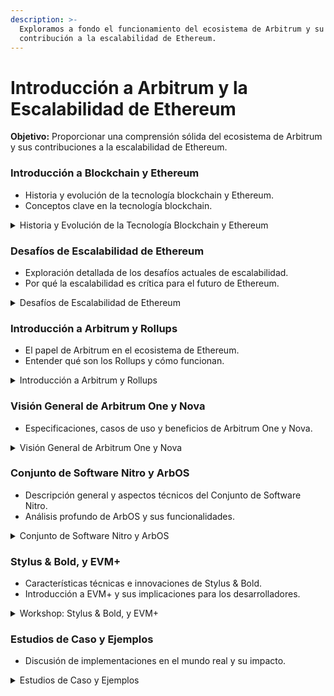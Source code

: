 ```yaml
---
description: >-
  Exploramos a fondo el funcionamiento del ecosistema de Arbitrum y su crucial
  contribución a la escalabilidad de Ethereum.
---
```


# Introducción a Arbitrum y la Escalabilidad de Ethereum

**Objetivo:** Proporcionar una comprensión sólida del ecosistema de Arbitrum y sus contribuciones a la escalabilidad de Ethereum.

### **Introducción a Blockchain y Ethereum** <a href="#block-4ce4ef09be5340deaf6224fc94d5d5c5" id="block-4ce4ef09be5340deaf6224fc94d5d5c5"></a>

* Historia y evolución de la tecnología blockchain y Ethereum.
* Conceptos clave en la tecnología blockchain.

<details>

<summary>Historia y Evolución de la Tecnología Blockchain y Ethereum</summary>

#### **Historia de Blockchain:** <a href="#block-cd14a31c482d4993be173266b103666f" id="block-cd14a31c482d4993be173266b103666f"></a>

* **Origen del Concepto:** La tecnología blockchain fue introducida por primera vez en 2008 por una persona o grupo de personas bajo el seudónimo de Satoshi Nakamoto. El concepto fue detallado en un documento titulado "Bitcoin: A Peer-to-Peer Electronic Cash System".
* **Lanzamiento de Bitcoin:** En 2009, Nakamoto lanzó la primera criptomoneda, Bitcoin, junto con el software necesario para su funcionamiento. Bitcoin usó la tecnología blockchain para registrar todas las transacciones en un libro mayor descentralizado.
* **Primeros Años:** En los primeros años, Bitcoin fue adoptado lentamente, principalmente por entusiastas de la tecnología y defensores de la privacidad. Sin embargo, a medida que la gente comenzó a entender las implicaciones de una moneda digital descentralizada, su popularidad creció.

**Evolución de Ethereum:**

* **Idea de Ethereum:** En 2013, Vitalik Buterin, un programador y entusiasta de Bitcoin, propuso la idea de Ethereum. Su visión era crear una plataforma que no solo soportara una criptomoneda, sino también aplicaciones descentralizadas (dApps) utilizando contratos inteligentes.
* **Lanzamiento de Ethereum:** Ethereum fue lanzado oficialmente en 2015. A diferencia de Bitcoin, que está diseñado específicamente para transacciones de moneda, Ethereum permite a los desarrolladores crear y desplegar aplicaciones descentralizadas.
* **Desarrollo y Crecimiento:** Desde su lanzamiento, Ethereum ha evolucionado rápidamente, introduciendo actualizaciones y mejoras en su red. Ha atraído una gran comunidad de desarrolladores y ha servido como base para muchas innovaciones en el espacio blockchain.

#### Conceptos Clave en la Tecnología Blockchain <a href="#block-1326207829df47e9a13ef35a7ea25e6c" id="block-1326207829df47e9a13ef35a7ea25e6c"></a>

1. **Blockchain:** Una blockchain es una cadena de bloques que contiene información. Cada bloque en la cadena incluye un conjunto de transacciones verificadas. La blockchain es mantenida por una red de nodos (computadoras) y es inmutable, lo que significa que una vez que se añade un bloque, no se puede cambiar.
2. **Descentralización:** Una de las características principales de la tecnología blockchain es la descentralización. No hay una autoridad central que controle la red. En su lugar, la red es mantenida por muchos nodos independientes que verifican y validan las transacciones.
3. **Nodos:** Los nodos son computadoras que participan en la red blockchain. Cada nodo mantiene una copia de la blockchain y contribuye a la verificación y validación de las transacciones.
4. **Minado:** En blockchain, el minado es el proceso de validar nuevas transacciones y añadirlas a la blockchain. Los mineros resuelven complejos problemas matemáticos para validar las transacciones y son recompensados con criptomonedas.
5. **Contratos Inteligentes (Smart Contracts):** Los contratos inteligentes son programas que se ejecutan en la blockchain. Se autoejecutan cuando se cumplen ciertas condiciones predefinidas. Ethereum es conocido por su capacidad para soportar contratos inteligentes.
6. **DApps (Aplicaciones Descentralizadas):** Las dApps son aplicaciones que se ejecutan en una red blockchain en lugar de en un servidor centralizado. Utilizan contratos inteligentes para funcionar y ofrecen transparencia, seguridad y resistencia a la censura.
7. **Tokens:** En el contexto de Ethereum, los tokens son unidades de valor que pueden ser creadas y gestionadas en la blockchain. Pueden representar cualquier cosa, desde activos digitales hasta puntos de fidelidad.

#### Contexto: <a href="#block-3c1f80c7e9bb4f8cb90458bd8994e22b" id="block-3c1f80c7e9bb4f8cb90458bd8994e22b"></a>

Blockchain es una tecnología emergente que está transformando muchos aspectos de nuestras vidas, desde las finanzas hasta la cadena de suministro. Ethereum ha ampliado las capacidades de la blockchain, permitiendo no solo transacciones financieras, sino también la creación de aplicaciones descentralizadas que pueden automatizar procesos y contratos.

Este taller está diseñado para proporcionar una base sólida en los conceptos clave de la tecnología blockchain y cómo Arbitrum Orbit una tecnología basada en Ethereum ha llevado estos conceptos a nuevas alturas, permitiendo innovaciones como los contratos inteligentes y las dApps.

</details>

### **Desafíos de Escalabilidad de Ethereum** <a href="#block-8ccc83e744c440678b9b5ee8b4f2e194" id="block-8ccc83e744c440678b9b5ee8b4f2e194"></a>

* Exploración detallada de los desafíos actuales de escalabilidad.
* Por qué la escalabilidad es crítica para el futuro de Ethereum.

<details>

<summary>Desafíos de Escalabilidad de Ethereum</summary>

### Contexto: <a href="#block-81ea2121144f4f7689757302729d698f" id="block-81ea2121144f4f7689757302729d698f"></a>

La escalabilidad es uno de los desafíos más significativos que enfrenta Ethereum hoy en día. A medida que más usuarios y desarrolladores se interesan en esta tecnología, es crucial que la red pueda manejar el aumento de la demanda de manera eficiente y asequible. La adopción masiva y el éxito a largo plazo de Ethereum dependen de su capacidad para escalar, reducir costos y mejorar la experiencia del usuario. Las futuras actualizaciones y las soluciones de escalabilidad prometen abordar estos desafíos, allanando el camino para un ecosistema blockchain más robusto y accesible.

### Exploración Detallada de los Desafíos Actuales de Escalabilidad <a href="#block-20f122e0fafd4ee08ba42c339d4c5d02" id="block-20f122e0fafd4ee08ba42c339d4c5d02"></a>

**1. Capacidad de Transacciones por Segundo (TPS):**

* **Limitaciones Actuales:** Aunque Ethereum ha hecho mejoras significativas con la actualización a Proof of Stake (PoS), su capacidad de procesamiento de transacciones sigue siendo limitada. Actualmente, puede manejar alrededor de 30 transacciones por segundo (TPS), lo que sigue siendo bajo en comparación con sistemas centralizados como Visa, que puede procesar miles de TPS.
* **Congestión de la Red:** Durante los períodos de alta demanda, la red de Ethereum puede congestionarse. Esto provoca retrasos en la confirmación de transacciones y aumento de las tarifas de gas (fees), lo que hace que el uso de la red sea costoso e ineficiente.

**2. Tarifas de Gas (Gas Fees):**

* **Gas y Precios Volátiles:** El "gas" es una unidad que mide la cantidad de trabajo computacional requerido para realizar transacciones y ejecutar contratos inteligentes (smart contracts). Cuando la red está congestionada, los precios del gas aumentan significativamente. Esto hace que el uso de la red sea prohibitivo para muchos usuarios y desarrolladores.
* **Impacto en dApps:** Las aplicaciones descentralizadas (dApps) pueden volverse inusables si las tarifas de gas son demasiado altas, lo que afecta negativamente su adopción y funcionalidad.

**3. Complejidad y Tiempos de Bloque (Block Times):**

* **Tiempo de Bloque (Block Time):** Ethereum tiene un tiempo de bloque promedio de alrededor de 12-14 segundos. Este tiempo es considerablemente más largo que los sistemas centralizados, lo que contribuye a la latencia en la confirmación de transacciones.
* **Límite de Gas por Bloque (Block Gas Limit):** Cada bloque en la blockchain de Ethereum tiene un límite de gas, que restringe la cantidad total de trabajo computacional que puede realizarse en cada bloque. Este límite también contribuye a la congestión y a las altas tarifas cuando la demanda es alta.

**4. Problemas de Consenso (Consensus Issues):**

* **Prueba de Participación (Proof of Stake - PoS):** Aunque Ethereum ha cambiado a PoS, que es más eficiente en términos de energía en comparación con Proof of Work (PoW), todavía enfrenta desafíos relacionados con la escalabilidad. El proceso de validación es más eficiente, pero la red sigue teniendo limitaciones en cuanto a la cantidad de transacciones que puede procesar simultáneamente.

### Por Qué la Escalabilidad es Crítica para el Futuro de Ethereum <a href="#block-c985bfc83ee74db6bcdc0bfabff44bb5" id="block-c985bfc83ee74db6bcdc0bfabff44bb5"></a>

**1. Adopción Masiva (Mass Adoption):**

* **Usuarios y dApps:** Para que Ethereum pueda soportar una adopción masiva, debe ser capaz de manejar un gran número de transacciones de manera eficiente. Sin escalabilidad, el crecimiento de usuarios y aplicaciones descentralizadas estará limitado.
* **Competitividad (Competitiveness):** Otras plataformas blockchain están desarrollando soluciones de escalabilidad más rápidas y eficientes. Para que Ethereum siga siendo competitivo, necesita mejorar su capacidad para manejar grandes volúmenes de transacciones.

**2. Reducción de Costos (Cost Reduction):**

* **Accesibilidad (Accessibility):** Altas tarifas de gas impiden que muchas personas utilicen la red de Ethereum. Reducir estos costos a través de mejoras en la escalabilidad hará que la red sea más accesible para una mayor cantidad de usuarios y desarrolladores.
* **Desarrollo de dApps (dApp Development):** Tarifas de transacción más bajas fomentarán la creación y el uso de dApps, impulsando la innovación en el ecosistema de Ethereum.

**3. Mejor Experiencia de Usuario (User Experience):**

* **Velocidad y Eficiencia (Speed and Efficiency):** Una red más escalable puede procesar transacciones más rápido, ofreciendo una mejor experiencia de usuario. Esto es crucial para aplicaciones que requieren transacciones rápidas y confiables.
* **Menos Congestión (Less Congestion):** Reducir la congestión de la red hará que Ethereum sea más fiable y eficiente, mejorando la percepción y la confianza en la plataforma.

**4. Futuras Actualizaciones y Soluciones (Future Updates and Solutions):**

* **Ethereum 2.0:** La actualización a Ethereum 2.0 ha incluido la transición a un mecanismo de consenso de Proof of Stake (PoS). Sin embargo, la implementación completa de la fragmentación (sharding) Danksharding o Ethereum sharding aún está en progreso y se espera que se despliegue en fases futuras. Sharding distribuirá la carga de procesamiento de transacciones entre múltiples fragmentos, aumentando significativamente la capacidad de la red.
* **Soluciones de Capa 2 (Layer 2 Solutions):** Además de Ethereum 2.0, las soluciones de escalabilidad de capa 2, como rollups y canales de estado (state channels), están siendo desarrolladas para aumentar la capacidad de la red sin comprometer la descentralización.

</details>

### **Introducción a Arbitrum y Rollups** <a href="#block-34a0e834e5a4450285c4b8fd41ec61ef" id="block-34a0e834e5a4450285c4b8fd41ec61ef"></a>

* El papel de Arbitrum en el ecosistema de Ethereum.
* Entender qué son los Rollups y cómo funcionan.

<details>

<summary>Introducción a Arbitrum y Rollups</summary>

### El Papel de Arbitrum en el Ecosistema de Ethereum <a href="#block-4819dd2518664b37971f930d439b40b0" id="block-4819dd2518664b37971f930d439b40b0"></a>

#### **Mejora de la Escalabilidad:** <a href="#block-8b3bc0356db44ed8a43d2a23d2ed6b98" id="block-8b3bc0356db44ed8a43d2a23d2ed6b98"></a>

* Arbitrum es una solución de capa 2 (Layer 2) diseñada para mejorar la escalabilidad de Ethereum.
* Al mover el procesamiento de transacciones fuera de la cadena principal (Layer 1), Arbitrum permite transacciones más rápidas y económicas.

#### Qué Son los Rollups y Cómo Funcionan <a href="#block-0abc9c9a4c564cc0a295e449c89f0e43" id="block-0abc9c9a4c564cc0a295e449c89f0e43"></a>

* **Definición de Rollups:**
  * Rollups agrupan múltiples transacciones fuera de la cadena principal y envían una transacción consolidada a la cadena principal.
  * Reducen la carga en Ethereum y aumentan las transacciones por segundo (TPS).

<!---->

* **Tipos de Rollups:**
  * **ZK-Rollups (Zero-Knowledge Rollups):**
    * Generan pruebas criptográficas (SNARKs) para demostrar la validez de las transacciones.
    * Ventajas: Validación rápida y segura.
    * Desventajas: Mayor complejidad técnica y computacionalmente intensivo.
  * **Optimistic Rollups:**
    * Asumen que todas las transacciones son válidas por defecto y solo se revisan si se sospecha de fraude.
    * Utilizan pruebas de fraude para validar transacciones.
    * Ventajas: Mayor eficiencia y menor carga computacional.
    * Desventajas: Período de retiro prolongado debido a las pruebas de fraude.

#### Componentes y Funcionamiento de Arbitrum <a href="#block-8c07cced5ebd48e6933d6a091dc2854d" id="block-8c07cced5ebd48e6933d6a091dc2854d"></a>

* **Validadores (Validators):**
  * Monitorean y validan transacciones en la red Arbitrum.
  * Actúan como observadores que pueden desafiar transacciones sospechosas mediante pruebas de fraude.
  * Si una transacción parece sospechosa (por ejemplo, si el resultado de una transacción no coincide con el estado esperado o si parece haber manipulación de datos), un validador puede iniciar una prueba de fraude.

<!---->

* **Prueba de Fraude:**
  * El validador que detecta la posible transacción fraudulenta presenta una prueba a la cadena principal de Ethereum.
  * Esta prueba incluye la información necesaria para que otros validadores verifiquen la validez de la transacción.
  * Si la prueba es correcta, la transacción inválida se revierte y el validador recibe una recompensa por su esfuerzo. Si la prueba es incorrecta, el validador puede ser penalizado.

<!---->

* **Secuenciadores (Sequencers):**
  * Ordenan y agrupan transacciones antes de enviarlas a la cadena principal.
  * Aseguran el orden correcto de las transacciones y proporcionan confirmaciones rápidas.
  * Reciben transacciones de los usuarios, las agrupan en un rollup y las envían a la cadena principal de Ethereum.
  * Proveen confirmaciones casi instantáneas para los usuarios, lo que mejora la experiencia general al reducir los tiempos de espera.

<!---->

* **Disponibilidad de Datos (Data Availability):**
  * Aseguran que los datos necesarios para reconstruir el estado de la cadena estén disponibles.
  * Publican resúmenes de transacciones y pruebas en la cadena principal de Ethereum.
  * Permiten a validadores y nodos acceder a la información necesaria para verificar transacciones.
  * Garantizan que cualquier parte interesada pueda acceder a los datos necesarios para validar las transacciones, previniendo situaciones en las que la falta de datos podría comprometer la seguridad de la red.

<!---->

* **Protocolo AnyTrust:**
  * Proporciona flexibilidad y rendimiento adicional.
  * Utiliza un modelo híbrido para publicar solo datos de transacciones seleccionadas.
  * Reduce significativamente la cantidad de datos publicados en la cadena principal, aumentando la eficiencia y reduciendo costos.
  * Este enfoque asegura que solo se publiquen datos críticos en la cadena principal, mientras que otros datos pueden manejarse de manera más eficiente fuera de la cadena.

<!---->

* **Nitro:**
  * **Transmisión de Transacciones:**
    * Optimiza la forma en que las transacciones se empaquetan y transmiten entre los secuenciadores y la cadena principal.
    * Implementa métodos para minimizar el tamaño de los datos enviados, reduciendo los costos de gas y acelerando el procesamiento.
  * **Optimización de Transacciones:**
    * Nitro introduce mejoras en cómo se agrupan y procesan las transacciones.
    * Utiliza técnicas avanzadas de compresión de datos y algoritmos eficientes para manejar un mayor volumen de transacciones.
  * **Mejora de la Velocidad y Eficiencia:**
    * Nitro es una serie de optimizaciones que Arbitrum ha implementado para mejorar significativamente la velocidad y eficiencia de la red.
    * Reduce la latencia, lo que significa que las transacciones se procesan más rápidamente.

<!---->

* **Mejoras en la Capacidad:**
  * Permite a la red manejar un mayor volumen de transacciones simultáneamente sin comprometer la seguridad o descentralización.
  * Facilita una mayor adopción de dApps al proporcionar una experiencia de usuario más fluida y eficiente.

<!---->

* **Integración con Ethereum:**
  * Nitro se integra de manera fluida con la cadena principal de Ethereum, asegurando que las mejoras no afecten la interoperabilidad con otras aplicaciones y contratos inteligentes en la red principal.

#### Gas/Fees en Arbitrum <a href="#block-ea1f45b3ab9f4599a60908ba4052be0a" id="block-ea1f45b3ab9f4599a60908ba4052be0a"></a>

* **Tarifas de Gas (Gas Fees):**
  * Medidas en unidades de gas, representan el costo computacional para realizar transacciones y ejecutar contratos inteligentes.
  * En Arbitrum, los costos de gas son significativamente menores que en Ethereum, haciendo la red más accesible y económica.
  * Esto se logra al mover la mayor parte del procesamiento fuera de la cadena principal, donde los costos computacionales son menores.

#### Ciclo de Vida de una Transacción en Arbitrum <a href="#block-39cc5fb49e8542acbd2d61537c97b88c" id="block-39cc5fb49e8542acbd2d61537c97b88c"></a>

* **Inicio de Transacciones:**
  * Los usuarios envían transacciones a través de dApps en Arbitrum.
  * Las transacciones son recogidas por secuenciadores.

<!---->

* **Agrupación y Secuenciamiento:**
  * Los secuenciadores agrupan las transacciones en un rollup.
  * El rollup es enviado a la cadena principal de Ethereum.
  * Este agrupamiento reduce la cantidad de datos que deben ser procesados por la cadena principal, permitiendo un manejo más eficiente de las transacciones.

<!---->

* **Validación y Seguridad:**
  * Los validadores monitorean las transacciones.
  * Si una transacción parece sospechosa (por ejemplo, por discrepancias en los resultados esperados), se inicia una prueba de fraude.
  * La prueba de fraude implica presentar evidencia en la cadena principal para verificar la validez de la transacción.

#### Arbitrum Orbit y su Función como L3 <a href="#block-7aaf4349ed4845c68e96a04aef76fc78" id="block-7aaf4349ed4845c68e96a04aef76fc78"></a>

* **Arbitrum Orbit:**
  * Funciona como una solución de Layer 3 (L3), encima de la Layer 2 de Arbitrum.
  * Ofrece mayor flexibilidad y eficiencia.

<!---->

* **Modos de Operación:**
  * **AnyTrust:**
    * Utiliza un modelo híbrido para reducir costos y aumentar eficiencia.
    * Publica solo datos seleccionados de transacciones en la cadena principal, optimizando el uso de recursos y mejorando la velocidad de procesamiento.
  * **Rollup:**
    * Agrupa transacciones y las envía a la cadena principal de Ethereum para su validación.
    * Sigue el mismo principio de los Optimistic Rollups, asegurando una validación eficiente y segura.

#### Conclusión <a href="#block-aa24ac98c2644059b8758b94c6db2d42" id="block-aa24ac98c2644059b8758b94c6db2d42"></a>

* **Importancia de Arbitrum:**
  * Mejora la escalabilidad de Ethereum, permitiendo más transacciones a menor costo y mayor velocidad.
  * Con componentes como validadores, secuenciadores y mecanismos de disponibilidad de datos, Arbitrum asegura un funcionamiento eficiente y seguro.
  * Orbit, como solución de Layer 3, ofrece aún más flexibilidad y eficiencia, posicionándose como clave para el futuro de la escalabilidad en blockchain.

</details>

### **Visión General de Arbitrum One y Nova** <a href="#block-0d31e1a46c584ab0a754201f7c0ff650" id="block-0d31e1a46c584ab0a754201f7c0ff650"></a>

* Especificaciones, casos de uso y beneficios de Arbitrum One y Nova.

<details>

<summary>Visión General de Arbitrum One y Nova</summary>

### Arbitrum One <a href="#block-2667330be0914f539da38f100ed2c20d" id="block-2667330be0914f539da38f100ed2c20d"></a>

**Visión General:** Arbitrum One es una solución de escalabilidad Layer 2 para Ethereum, diseñada para mejorar el rendimiento de las transacciones y reducir las tarifas mientras mantiene la seguridad y descentralización. Utiliza la tecnología de Optimistic Rollup para procesar transacciones fuera de la cadena y luego agruparlas en la cadena principal de Ethereum, mejorando significativamente el rendimiento.

**Especificaciones:**

* **Tecnología:** Optimistic Rollup
* **Mecanismo de Consenso:** Basado en el modelo de seguridad de Ethereum
* **Rendimiento de Transacciones:** Alto rendimiento con tarifas de gas más bajas en comparación con Ethereum
* **Seguridad:** Hereda las propiedades de seguridad de Ethereum a través de pruebas de fraude
* **Herramientas para Desarrolladores:** Compatibilidad con las herramientas de desarrollo existentes de Ethereum (Solidity, EVM)

**Casos de Uso:**

1. **Aplicaciones DeFi:** Plataformas como Uniswap y Sushiswap pueden operar con costos de transacción más bajos, haciendo factibles las microtransacciones.
2. **Mercados de NFTs:** Transacciones más asequibles y rápidas para acuñar, comprar y vender NFTs.
3. **Juegos:** Permite transacciones dentro del juego y el intercambio de activos con una latencia y costos mínimos.
4. **Desarrollo de dApps:** Los desarrolladores pueden construir y desplegar aplicaciones descentralizadas escalables con una mejor experiencia de usuario.

**Beneficios:**

* **Escalabilidad:** Un rendimiento de transacciones significativamente mayor en comparación con Ethereum.
* **Eficiencia de Costos:** Tarifas de gas más bajas para transacciones e interacciones con contratos inteligentes.
* **Facilidad para Desarrolladores:** Integración sin problemas con las herramientas e infraestructuras existentes de Ethereum.
* **Seguridad:** Modelo de seguridad robusto aprovechando el consenso y las pruebas de fraude de Ethereum.

### Arbitrum Nova <a href="#block-a244d3d1953a4051acd18ec9fb35667b" id="block-a244d3d1953a4051acd18ec9fb35667b"></a>

**Visión General:** Arbitrum Nova es una solución complementaria a Arbitrum One, diseñada específicamente para aplicaciones que requieren costos de transacción ultrabajos y alto rendimiento. Utiliza la tecnología AnyTrust para lograr estos objetivos mientras proporciona un grado adecuado de seguridad para ciertas aplicaciones.

**Especificaciones:**

* **Tecnología:** AnyTrust
* **Rendimiento de Transacciones:** Mayor que Arbitrum One, optimizado para transacciones de bajo costo
* **Seguridad:** Utiliza un comité de validadores para asegurar la integridad de las transacciones
* **Herramientas para Desarrolladores:** Compatibilidad similar con el ecosistema de desarrollo de Ethereum

**Casos de Uso:**

1. **Aplicaciones de Redes Sociales:** Soporta transacciones de alta frecuencia y bajo costo necesarias para plataformas de redes sociales con interacciones basadas en tokens.
2. **Microtransacciones:** Ideal para aplicaciones que involucran transacciones frecuentes de pequeño valor, como propinas o micropagos.
3. **IoT y Transacciones de Datos:** Facilita el intercambio rápido y económico de datos en redes de Internet de las Cosas (IoT).
4. **Juegos y Economías Virtuales:** Adecuado para juegos que requieren transacciones frecuentes y económicas dentro del juego.

**Beneficios:**

* **Costos Ultrabajos:** Diseñado para aplicaciones donde las tarifas de transacción deben ser mínimas.
* **Alto Rendimiento:** Capaz de manejar un gran volumen de transacciones, haciéndolo ideal para aplicaciones sociales y de juegos.
* **Modelo de Seguridad Especializado:** Equilibrio entre seguridad y necesidades de rendimiento utilizando la tecnología AnyTrust.
* **Rango de Aplicaciones Flexibles:** Expande el rango de aplicaciones que pueden beneficiarse de la tecnología blockchain debido a las optimizaciones de costos y velocidad.

#### Resumen <a href="#block-56d6863ccb77407890f5e544477961bc" id="block-56d6863ccb77407890f5e544477961bc"></a>

**Arbitrum One** es ideal para una amplia gama de dApps que necesitan una seguridad robusta y un rendimiento significativamente mejorado en comparación con Ethereum, haciéndolo adecuado para DeFi, NFTs y desarrollo general de dApps. **Arbitrum Nova**, por otro lado, se enfoca en transacciones de bajo costo y alto rendimiento, lo que lo hace perfecto para aplicaciones como redes sociales, microtransacciones y juegos, donde el volumen de transacciones y la eficiencia de costos son críticos. Ambas soluciones mejoran el ecosistema de Ethereum proporcionando alternativas escalables y eficientes mientras mantienen un alto nivel de compatibilidad con las herramientas e infraestructuras existentes.

</details>

### **Conjunto de Software Nitro y ArbOS** <a href="#block-3f270ee1b00e4107bb6275cbd7859692" id="block-3f270ee1b00e4107bb6275cbd7859692"></a>

* Descripción general y aspectos técnicos del Conjunto de Software Nitro.
* Análisis profundo de ArbOS y sus funcionalidades.

<details>

<summary>Conjunto de Software Nitro y ArbOS</summary>

## Descripción General y Aspectos Técnicos del Conjunto de Software Nitro <a href="#block-9a1cbc58d93246a7bf181c20dfedf0aa" id="block-9a1cbc58d93246a7bf181c20dfedf0aa"></a>

### **Descripción General:** <a href="#block-00c3148dbb884e35b458dfcc962d5354" id="block-00c3148dbb884e35b458dfcc962d5354"></a>

El Conjunto de Software Nitro es un avanzado conjunto de tecnologías desarrolladas por Arbitrum para mejorar la escalabilidad y eficiencia de Ethereum. Nitro se basa en la tecnología de Optimistic Rollup y está diseñado para procesar una gran cantidad de transacciones de manera eficiente fuera de la cadena principal de Ethereum.

### **Aspectos Técnicos:** <a href="#block-9d85d08daa2643d0bca8b70f8e7010b3" id="block-9d85d08daa2643d0bca8b70f8e7010b3"></a>

* **Optimistic Rollup:** Nitro utiliza esta tecnología para agrupar múltiples transacciones fuera de la cadena y luego publicar un solo estado comprimido en la cadena principal de Ethereum. Esto reduce significativamente las tarifas de gas y mejora el rendimiento de las transacciones.
* **Compatibilidad EVM:** Nitro es totalmente compatible con la Máquina Virtual de Ethereum (EVM), lo que permite a los desarrolladores utilizar las mismas herramientas y lenguajes de programación que en Ethereum.
* **Pruebas de Fraude:** Para garantizar la seguridad, Nitro implementa un sistema de pruebas de fraude que permite a los validadores cuestionar transacciones incorrectas antes de que se finalicen en la cadena principal.
* **Capa de Ejecución:** Nitro tiene una capa de ejecución eficiente que procesa transacciones rápidamente y con bajos costos, mejorando la experiencia del usuario y la capacidad de las dApps.

## Análisis Profundo de ArbOS y sus Funcionalidades <a href="#block-40c35f81a920498889f9e6518a375b1b" id="block-40c35f81a920498889f9e6518a375b1b"></a>

### **Descripción General:** <a href="#block-3bb21ae20da84161bf98a9493490a4eb" id="block-3bb21ae20da84161bf98a9493490a4eb"></a>

ArbOS es el sistema operativo de Arbitrum que gestiona y optimiza las operaciones de la cadena Arbitrum. Es una pieza central del Conjunto de Software Nitro, diseñada para manejar tareas críticas de manera eficiente y segura.

### **Funcionalidades Principales:** <a href="#block-cc6953d5c1214a969d6fe6a0f7edec04" id="block-cc6953d5c1214a969d6fe6a0f7edec04"></a>

* **Gestión de Recursos:** ArbOS maneja la asignación de recursos y la programación de transacciones, asegurando que se utilicen de manera eficiente y justa.
* **Optimización de Costos:** ArbOS implementa técnicas avanzadas de optimización para reducir los costos de transacción, beneficiando tanto a los usuarios como a los desarrolladores.
* **Seguridad y Estabilidad:** Proporciona un entorno seguro y estable para la ejecución de transacciones y contratos inteligentes, con mecanismos de control para prevenir fraudes y errores.
* **Interoperabilidad:** ArbOS facilita la interoperabilidad entre diferentes componentes del ecosistema Arbitrum, permitiendo una integración fluida y efectiva de varias aplicaciones y servicios.

### **Detalles Técnicos:** <a href="#block-8cb4e40651474334816eec6be330e8a5" id="block-8cb4e40651474334816eec6be330e8a5"></a>

* **Mecanismo de Consenso:** ArbOS trabaja en conjunto con el mecanismo de consenso de Optimistic Rollup, asegurando que todas las transacciones sean verificadas y validadas correctamente antes de su inclusión en la cadena principal.
* **Actualizaciones y Mantenimiento:** ArbOS incluye herramientas para la actualización y el mantenimiento de la red, permitiendo implementaciones rápidas de mejoras y parches de seguridad sin interrumpir el servicio.
* **Soporte para Contratos Inteligentes:** Ofrece soporte completo para la ejecución de contratos inteligentes, con optimizaciones específicas para mejorar el rendimiento y la eficiencia.

### Resumen del Segmento <a href="#block-7f3000e43f8a478297ef9746fef92fe0" id="block-7f3000e43f8a478297ef9746fef92fe0"></a>

Este segmento proporcionará a los participantes una comprensión profunda del Conjunto de Software Nitro y ArbOS, destacando su importancia en la escalabilidad y eficiencia de la red Arbitrum. Se explicarán tanto los aspectos técnicos como las funcionalidades clave, preparando a los desarrolladores para utilizar estas tecnologías en sus propias aplicaciones y proyectos.

</details>

### **Stylus & Bold, y EVM+** <a href="#block-0f851c848ae943bf89bd335a1be607af" id="block-0f851c848ae943bf89bd335a1be607af"></a>

* Características técnicas e innovaciones de Stylus & Bold.
* Introducción a EVM+ y sus implicaciones para los desarrolladores.

<details>

<summary>Workshop: Stylus &#x26; Bold, y EVM+</summary>

### Definiciones y Características Técnicas <a href="#block-5b44a00ef10e413292872499877cbb0e" id="block-5b44a00ef10e413292872499877cbb0e"></a>

#### **Stylus:** <a href="#block-86cf0c7a5a8f4707ac4e085e5eb818c3" id="block-86cf0c7a5a8f4707ac4e085e5eb818c3"></a>

Es una tecnología de Arbitrum que permite desarrollar contratos inteligentes no solo en Solidity, sino también en otros lenguajes como C, C++ y Rust.

* **Características:**
  * **Rendimiento Mejorado:** Permite la ejecución de contratos más rápida y eficiente.
  * **Optimización:** Mejora la compilación y ejecución de contratos.

#### **Bold:** <a href="#block-489191ca67fd4dcb89aafaffe69448df" id="block-489191ca67fd4dcb89aafaffe69448df"></a>

Es una serie de mejoras en Arbitrum enfocadas en reducir costos de gas y mejorar la seguridad.

* **Características:**
  * **Eficiencia de Gas:** Implementa métodos para reducir los costos de transacción.
  * **Seguridad:** Añade capas adicionales de seguridad para proteger los contratos y las transacciones.

#### **EVM+:** <a href="#block-0b38d825c0974f679b113577337392af" id="block-0b38d825c0974f679b113577337392af"></a>

Es una versión mejorada de la Máquina Virtual de Ethereum (EVM) que permite mayor flexibilidad y compatibilidad con múltiples lenguajes de programación.

* **Características:**
  * **Compatibilidad Extendida:** Soporta más lenguajes, no solo Solidity.
  * **Innovación:** Facilita la implementación de nuevas características y mejoras no posibles en la EVM tradicional.

#### Implicaciones para los Desarrolladores <a href="#block-b202fd505eff435ea8df26f87d450dbf" id="block-b202fd505eff435ea8df26f87d450dbf"></a>

* **Flexibilidad:** Permite a los desarrolladores elegir el lenguaje que mejor se adapte a sus necesidades.
* **Rendimiento:** Las optimizaciones de Stylus y Bold permiten contratos más rápidos y eficientes.
* **Reducción de Costos:** Las innovaciones en la eficiencia de gas de Bold reducen los costos operativos.

#### Resumen del Segmento <a href="#block-fecdfa8aa70f432aa3548fb48a85c787" id="block-fecdfa8aa70f432aa3548fb48a85c787"></a>

Este segmento proporcionará a los participantes una comprensión clara de Stylus, Bold y EVM+, destacando cómo estas tecnologías mejoran la eficiencia, seguridad y flexibilidad en el desarrollo de aplicaciones descentralizadas en Arbitrum. Los desarrolladores aprenderán a aprovechar estas herramientas para optimizar sus proyectos.

</details>

### **Estudios de Caso y Ejemplos** <a href="#block-b5617b7a80de4fce86fe3eeba43e162e" id="block-b5617b7a80de4fce86fe3eeba43e162e"></a>

* Discusión de implementaciones en el mundo real y su impacto.

<details>

<summary>Estudios de Caso y Ejemplos</summary>

### Discusión de Implementaciones en el Mundo Real y su Impacto <a href="#block-a8edfbe102b24fc182d863fabe3365a5" id="block-a8edfbe102b24fc182d863fabe3365a5"></a>

#### **Caso 1: Gaming DApp en Arbitrum Orbit** <a href="#block-8f4140ea23c5430a8b20d698278140ed" id="block-8f4140ea23c5430a8b20d698278140ed"></a>

* **Descripción:** Un juego blockchain que utiliza Arbitrum Orbit para manejar transacciones en el juego.
* **Impacto:**
  * **Reducción de Costos:** Las bajas tarifas de transacción permiten microtransacciones económicas.
  * **Experiencia de Usuario:** Transacciones rápidas mejoran la jugabilidad.
  * **Escalabilidad:** Maneja un gran volumen de jugadores simultáneamente sin congestión.

#### **Caso 2: Plataforma de Finanzas Descentralizadas (DeFi)** <a href="#block-e4415dc4942d4706bff1628ac6d6eb34" id="block-e4415dc4942d4706bff1628ac6d6eb34"></a>

* **Descripción:** Una plataforma DeFi que utiliza Arbitrum Orbit para ofrecer servicios financieros.
* **Impacto:**
  * **Eficiencia:** Procesa transacciones de manera eficiente con costos reducidos.
  * **Accesibilidad:** Facilita el acceso a servicios financieros para más usuarios.
  * **Innovación:** Permite el desarrollo de productos financieros avanzados gracias a la flexibilidad de Orbit.

#### **Caso 3: Mercado NFT en Arbitrum Orbit** <a href="#block-fa7170d16bc74de39aded477d2eb51b2" id="block-fa7170d16bc74de39aded477d2eb51b2"></a>

* **Descripción:** Un mercado NFT que opera en Arbitrum Orbit.
* **Impacto:**
  * **Costo Eficiente:** Las tarifas bajas hacen que la acuñación y transacción de NFTs sean más accesibles.
  * **Velocidad:** Transacciones rápidas mejoran la experiencia del comprador y vendedor.
  * **Expansión:** Mayor adopción y participación de artistas y coleccionistas.

### Comentarios y Temas para Discusión <a href="#block-ce0e1070c6354cd9a05e979328954469" id="block-ce0e1070c6354cd9a05e979328954469"></a>

**Reducción de Costos:**

* ¿Cómo afecta la reducción de costos en la adopción de dApps en Arbitrum Orbit?
* Ejemplos de cómo las bajas tarifas han beneficiado a proyectos específicos.

**Mejora del Rendimiento:**

* Comparación entre la velocidad de transacción en Ethereum L1 y Orbit.
* Importancia del rendimiento en aplicaciones críticas como DeFi y gaming.

**Innovación y Flexibilidad:**

* Ejemplos de nuevas funcionalidades habilitadas por Stylus y EVM+.
* Impacto en el desarrollo de contratos inteligentes y aplicaciones complejas.

**Escalabilidad y Adopción:**

* Contribución de Orbit a la escalabilidad de Ethereum.
* Crecimiento en la adopción de plataformas basadas en Orbit y su impacto en el ecosistema.

Estos puntos facilitarán una discusión enriquecedora sobre cómo Arbitrum Orbit está siendo utilizado en aplicaciones reales y su impacto en la industria blockchain.

</details>
